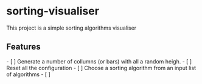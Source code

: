 # sorting-visualiser

<p>This project is a simple sorting algorithms visualiser</p>

<h2>Features</h2>
- [ ] Generate a number of collumns (or bars) with all a random heigh.
- [ ] Reset all the configuration
- [ ] Choose a sorting algorithm from an input list of algorithms
- [ ] 
